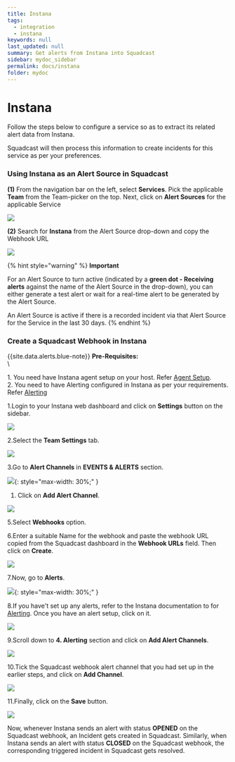 ```yaml
---
title: Instana
tags:
  - integration
  - instana
keywords: null
last_updated: null
summary: Get alerts from Instana into Squadcast
sidebar: mydoc_sidebar
permalink: docs/instana
folder: mydoc
---
```


# Instana

Follow the steps below to configure a service so as to extract its related alert data from Instana.

Squadcast will then process this information to create incidents for this service as per your preferences.

### Using Instana as an Alert Source in Squadcast

**(1)** From the navigation bar on the left, select **Services**. Pick the applicable **Team** from the Team-picker on the top. Next, click on **Alert Sources** for the applicable Service

![](../../.gitbook/assets/alert\_source\_1.png)

**(2)** Search for **Instana** from the Alert Source drop-down and copy the Webhook URL

![](../../.gitbook/assets/instana\_1.png)

{% hint style="warning" %}
**Important**

For an Alert Source to turn active (indicated by a **green dot - Receiving alerts** against the name of the Alert Source in the drop-down), you can either generate a test alert or wait for a real-time alert to be generated by the Alert Source.

An Alert Source is active if there is a recorded incident via that Alert Source for the Service in the last 30 days.
{% endhint %}

### Create a Squadcast Webhook in Instana

\{{site.data.alerts.blue-note\}} **Pre-Requisites:**\
\


1\. You need have Instana agent setup on your host. Refer [Agent Setup](https://docs.instana.io/quick\_start/agent\_setup/).\
2\. You need to have Alerting configured in Instana as per your requirements. Refer [Alerting](https://docs.instana.io/quick\_start/alerting/)

1.Login to your Instana web dashboard and click on **Settings** button on the sidebar.

![](../../.gitbook/assets/instana\_2.png)

2.Select the **Team Settings** tab.

![](../../.gitbook/assets/instana\_3.png)

3.Go to **Alert Channels** in **EVENTS & ALERTS** section.

![](../../.gitbook/assets/instana\_4.png){: style="max-width: 30%;" }

1. Click on **Add Alert Channel**.

![](../../.gitbook/assets/instana\_5.png)

5.Select **Webhooks** option.

6.Enter a suitable Name for the webhook and paste the webhook URL copied from the Squadcast dashboard in the **Webhook URLs** field. Then click on **Create**.

![](../../.gitbook/assets/instana\_6.png)

7.Now, go to **Alerts**.

![](../../.gitbook/assets/instana\_7.png){: style="max-width: 30%;" }

8.If you have't set up any alerts, refer to the Instana documentation to for [Alerting](https://docs.instana.io/quick\_start/alerting/). Once you have an alert setup, click on it.

![](../../.gitbook/assets/instana\_8.png)

9.Scroll down to **4. Alerting** section and click on **Add Alert Channels**.

![](../../.gitbook/assets/instana\_9.png)

10.Tick the Squadcast webhook alert channel that you had set up in the earlier steps, and click on **Add Channel**.

![](../../.gitbook/assets/instana\_10.png)

11.Finally, click on the **Save** button.

![](../../.gitbook/assets/instana\_11.png)

Now, whenever Instana sends an alert with status **OPENED** on the Squadcast webhook, an Incident gets created in Squadcast. Similarly, when Instana sends an alert with status **CLOSED** on the Squadcast webhook, the corresponding triggered incident in Squadcast gets resolved.

